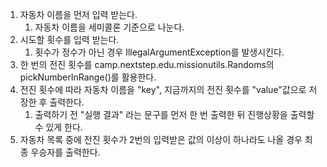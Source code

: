 1. 자동차 이름을 먼저 입력 받는다.
   1. 자동차 이름을 세미콜론 기준으로 나눈다.
2. 시도할 횟수를 입력 받는다.
   1. 횟수가 정수가 아닌 경우 IllegalArgumentException를 발생시킨다.
3. 한 번의 전진 횟수를 camp.nextstep.edu.missionutils.Randoms의 pickNumberInRange()를 활용한다.
4. 전진 횟수에 따라 자동차 이름을 "key", 지금까지의 전진 횟수를 "value"값으로 저장한 후 출력한다.
   1. 출력하기 전 "실행 결과" 라는 문구를 먼저 한 번 출력한 뒤 진행상황을 출력할 수 있게 한다. 
5. 자동차 목록 중에 전진 횟수가 2번의 입력받은 값의 이상이 하나라도 나올 경우 최종 우승자를 출력한다.